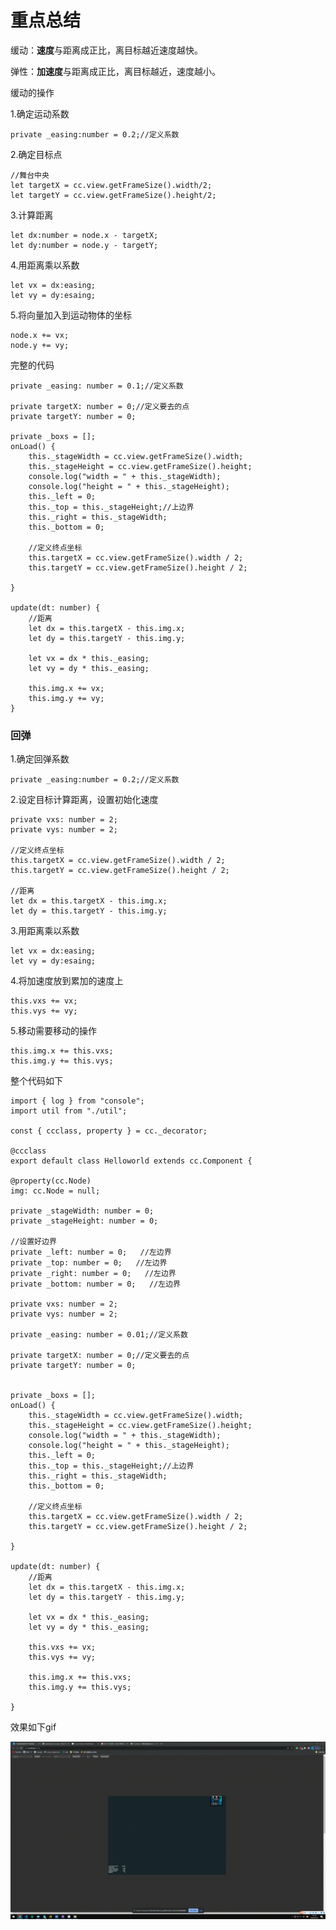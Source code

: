 # 重点总结

缓动：**速度**与距离成正比，离目标越近速度越快。

弹性：**加速度**与距离成正比，离目标越近，速度越小。

缓动的操作

1.确定运动系数

	private _easing:number = 0.2;//定义系数

2.确定目标点

	//舞台中央
	let targetX = cc.view.getFrameSize().width/2;
	let targetY = cc.view.getFrameSize().height/2;

3.计算距离

	let dx:number = node.x - targetX;
	let dy:number = node.y - targetY;

4.用距离乘以系数

	let vx = dx:easing;
	let vy = dy:esaing;

5.将向量加入到运动物体的坐标

	node.x += vx;
	node.y += vy;

完整的代码
	
	private _easing: number = 0.1;//定义系数

    private targetX: number = 0;//定义要去的点
    private targetY: number = 0;

    private _boxs = [];
    onLoad() {
        this._stageWidth = cc.view.getFrameSize().width;
        this._stageHeight = cc.view.getFrameSize().height;
        console.log("width = " + this._stageWidth);
        console.log("height = " + this._stageHeight);
        this._left = 0;
        this._top = this._stageHeight;//上边界
        this._right = this._stageWidth;
        this._bottom = 0;

        //定义终点坐标
        this.targetX = cc.view.getFrameSize().width / 2;
        this.targetY = cc.view.getFrameSize().height / 2;

    }

    update(dt: number) {
        //距离
        let dx = this.targetX - this.img.x;
        let dy = this.targetY - this.img.y;

        let vx = dx * this._easing;
        let vy = dy * this._easing;

        this.img.x += vx;
        this.img.y += vy;
    }


### 回弹

1.确定回弹系数

	private _easing:number = 0.2;//定义系数

2.设定目标计算距离，设置初始化速度

	private vxs: number = 2;
    private vys: number = 2;

	//定义终点坐标
    this.targetX = cc.view.getFrameSize().width / 2;
    this.targetY = cc.view.getFrameSize().height / 2;
	
	//距离
    let dx = this.targetX - this.img.x;
    let dy = this.targetY - this.img.y;
	
3.用距离乘以系数

	let vx = dx:easing;
	let vy = dy:esaing;

4.将加速度放到累加的速度上
	
	this.vxs += vx;
    this.vys += vy; 

5.移动需要移动的操作

	this.img.x += this.vxs;
    this.img.y += this.vys;

整个代码如下

	import { log } from "console";
	import util from "./util";
	
	const { ccclass, property } = cc._decorator;
	
	@ccclass
	export default class Helloworld extends cc.Component {

    @property(cc.Node)
    img: cc.Node = null;

    private _stageWidth: number = 0;
    private _stageHeight: number = 0;

    //设置好边界
    private _left: number = 0;   //左边界
    private _top: number = 0;   //左边界
    private _right: number = 0;   //左边界
    private _bottom: number = 0;   //左边界

    private vxs: number = 2;
    private vys: number = 2;

    private _easing: number = 0.01;//定义系数

    private targetX: number = 0;//定义要去的点
    private targetY: number = 0;


    private _boxs = [];
    onLoad() {
        this._stageWidth = cc.view.getFrameSize().width;
        this._stageHeight = cc.view.getFrameSize().height;
        console.log("width = " + this._stageWidth);
        console.log("height = " + this._stageHeight);
        this._left = 0;
        this._top = this._stageHeight;//上边界
        this._right = this._stageWidth;
        this._bottom = 0;

        //定义终点坐标
        this.targetX = cc.view.getFrameSize().width / 2;
        this.targetY = cc.view.getFrameSize().height / 2;

    }

    update(dt: number) {
        //距离
        let dx = this.targetX - this.img.x;
        let dy = this.targetY - this.img.y;

        let vx = dx * this._easing;
        let vy = dy * this._easing;

        this.vxs += vx;
        this.vys += vy; 

        this.img.x += this.vxs;
        this.img.y += this.vys;

    }

效果如下gif

![](https://github.com/Nick19861111/animation/blob/main/5/screenity.gif)




